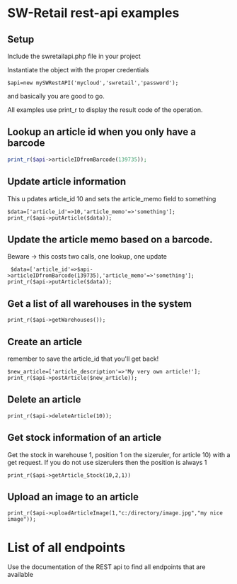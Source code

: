 # SW-Retail rest-api examples

## Setup 
Include the swretailapi.php file in your project

Instantiate the object with the proper credentials
```
$api=new mySWRestAPI('mycloud','swretail','password');
```
and basically you are good to go.

All examples use print_r to display the result code of the operation. 

## Lookup an article id when you only have a barcode
```php
print_r($api->articleIDfromBarcode(139735));
```


## Update article information
This u pdates article_id 10 and sets the article_memo field to something
```
$data=['article_id'=>10,'article_memo'=>'something'];
print_r($api->putArticle($data));
```

## Update the article memo based on a barcode.
Beware -> this costs two calls, one lookup, one update
```
 $data=['article_id'=>$api->articleIDfromBarcode(139735),'article_memo'=>'something'];
print_r($api->putArticle($data));
```

## Get a list of all warehouses in the system
```
print_r($api->getWarehouses());
```

## Create an article
remember to save the article_id that you'll get back!
```
$new_article=['article_description'=>'My very own article!'];
print_r($api->postArticle($new_article));
```

## Delete an article
 ```
 print_r($api->deleteArticle(10));
 ```

## Get stock information of an article
Get the stock in warehouse 1, position 1 on the sizeruler, for article 10) with a get request. If you do not use sizerulers then the position is always 1
```
print_r($api->getArticle_Stock(10,2,1))
```

## Upload an image to an article
```
print_r($api->uploadArticleImage(1,"c:/directory/image.jpg","my nice image"));
```

# List of all endpoints 
Use the documentation of the REST api to find all endpoints that are available

